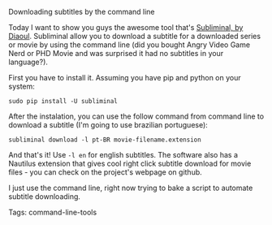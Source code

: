 Downloading subtitles by the command line

Today I want to show you guys the awesome tool that's 
[Subliminal, by Diaoul](https://github.com/Diaoul/subliminal). Subliminal allow you to download a
subtitle for a downloaded series or movie by using the command line (did you bought Angry Video 
Game Nerd or PHD Movie and was surprised it had no subtitles in your language?).

First you have to install it. Assuming you have pip and python on your system:

    sudo pip install -U subliminal

After the instalation, you can use the follow command from command line to download a 
subtitle (I'm going to use brazilian portuguese):

    subliminal download -l pt-BR movie-filename.extension

And that's it! Use `-l en` for english subtitles. The software also has a Nautilus extension that
gives cool right click subtitle download for movie files - you can check on the project's webpage
on github.

I just use the command line, right now trying to bake a script to automate subtitle downloading. 

Tags: command-line-tools
